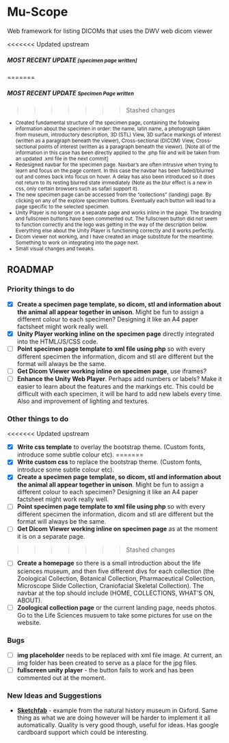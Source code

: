# Mu-Scope
Web framework for listing DICOMs that uses the DWV web dicom viewer

<<<<<<< Updated upstream
##### MOST RECENT UPDATE <small>[specimen page written]</small>
=======
##### MOST RECENT UPDATE <small>Specimen Page written</small>
>>>>>>> Stashed changes
<small>

- Created fundamental structure of the specimen page, containing the following information about the specimen in order: the name, latin name, a photograph taken from museum, introductory description, 3D (STL) View, 3D surface markings of interest (written as a paragraph beneath the viewer), Cross-sectional (DICOM) View, Cross-sectional points of interest (written as a paragraph beneath the viewer). [Note all of the information in this case has been directly applied to the .php file and will be taken from an updated .xml file in the next commit]
- Redesigned navbar for the specimen page. Navbar’s are often intrusive when trying to learn and focus on the page content. In this case the navbar has been faded/blurred out and comes back into focus on hover. A delay has also been introduced so it does not return to its resting blurred state immediately (Note as the blur effect is a new in css, only certain browsers such as safari support it).
- The new specimen page can be accessed from the “collections” (landing) page. By clicking on any of the explore specimen buttons. Eventually each button will lead to a page specific to the selected specimen.
- Unity Player is no longer on a separate page and works inline in the page. The branding and fullscreen buttons have been commented out. The fullscreen button did not seem to function correctly and the logo was getting in the way of the description below. Everything else about the Unity Player is functioning correctly and it works perfectly.
- Dicom viewer not working, and I have created an image substitute for the meantime. Something to work on integrating into the page next.
- Small visual changes and tweaks.

</small>

## ROADMAP 

### Priority things to do

- [x] **Create a specimen page template, so dicom, stl and information about the animal all appear together in unison**. Might be fun to assign a different colour to each specimen? Designing it like an A4 paper factsheet might work really well.
- [x] **Unity Player working inline on the specimen page** directly integrated into the HTML/JS/CSS code.
- [ ] **Point specimen page template to xml file using php** so with every different specimen the information, dicom and stl are different but the format will always be the same.
- [ ] **Get Dicom Viewer working inline on specimen page**, use iframes?
- [ ] **Enhance the Unity Web Player**. Perhaps add numbers or labels? Make it easier to learn about the features and the markings etc. This could be difficult with each specimen, it will be hard to add new labels every time. Also and improvement of lighting and textures.

### Other things to do

<<<<<<< Updated upstream
- [x] **Write css template** to overlay the bootstrap theme. (Custom fonts, introduce some subtle colour etc).
=======
- [x] **Write custom css** to replace the bootstrap theme. (Custom fonts, introduce some subtle colour etc).
- [x] **Create a specimen page template, so dicom, stl and information about the animal all appear together in unison**. Might be fun to assign a different colour to each specimen? Designing it like an A4 paper factsheet might work really well.
- [ ] **Point specimen page template to xml file using php** so with every different specimen the information, dicom and stl are different but the format will always be the same.
- [ ] **Get Dicom Viewer working inline on specimen page** as at the moment it is on a separate page.
>>>>>>> Stashed changes
- [ ] **Create a homepage** so there is a small introduction about the life sciences museum, and then five different divs for each collection (the Zoological Collection, Botanical Collection, Pharmaceutical Collection, Microscope Slide Collection, Craniofacial Skeletal Collection). The navbar at the top should include (HOME, COLLECTIONS, WHAT’S ON, ABOUT).
- [ ] **Zoological collection page** or the current landing page, needs photos. Go to the Life Sciences musuem to take some pictures for use on the website.

### Bugs

- [ ] **img placeholder** needs to be replaced with xml file image. At current, an img folder has been created to serve as a place for the jpg files. 
- [ ] **fullscreen unity player** - the button fails to work and has been commented out at the moment.

### New Ideas and Suggestions

- **[Sketchfab](https://sketchfab.com/models/209bffe6866042379a704ce46bb6e632)** - example from the natural history museum in Oxford. Same thing as what we are doing however will be harder to implement it all automatically. Quality is very good though, useful for ideas. Has google cardboard support which could be interesting.
